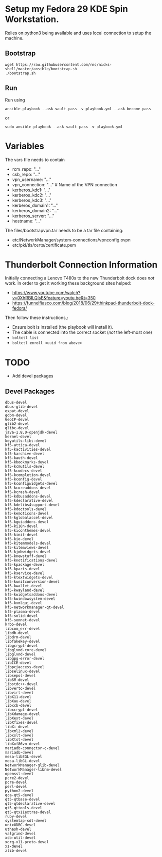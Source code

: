 
# Setup my Fedora 29 KDE Spin Workstation.

Relies on python3 being available and uses local connection to setup the machine.

## Bootstrap

```
wget https://raw.githubusercontent.com/rnc/nicks-shell/master/ansible/bootstrap.sh
./bootstrap.sh

```

## Run

Run using

```
ansible-playbook --ask-vault-pass -v playbook.yml --ask-become-pass
```
or
```
sudo ansible-playbook --ask-vault-pass -v playbook.yml
```


# Variables

The vars file needs to contain

  * rcm_repo: "..."
  * csb_repo: "..."
  * vpn_username: "..."
  * vpn_connection: "..." # Name of the VPN connection
  * kerberos_kdc1: "..."
  * kerberos_kdc2: "..."
  * kerberos_kdc3: "..."
  * kerberos_domain1: "..."
  * kerberos_domain2: "..."
  * kerberos_server: "..."
  * hostname: "..."

The files/bootstrapvpn.tar needs to be a tar file containing:

  * etc/NetworkManager/system-connections/vpnconfig.ovpn
  * etc/pki/tls/certs/certificate.pem

# Thunderbolt Connection Information

Initially connecting a Lenovo T480s to the new Thunderbolt dock does *not* work. In order to get it working these background sites helped:

* https://www.youtube.com/watch?v=0XhRBILQIsE&feature=youtu.be&t=350
* https://funnelfiasco.com/blog/2018/06/29/thinkpad-thunderbolt-dock-fedora/

Then follow these instructions,:

* Ensure bolt is installed (the playbook will install it).
* The cable is connected into the correct socket (*not* the left-most one)
* `boltctl list`
* `boltctl enroll <uuid from above>`


# TODO

* Add devel packages

## Devel Packages

```
dbus-devel
dbus-glib-devel
expat-devel
gdbm-devel
GeoIP-devel
glib2-devel
glibc-devel
java-1.8.0-openjdk-devel
kernel-devel
keyutils-libs-devel
kf5-attica-devel
kf5-kactivities-devel
kf5-karchive-devel
kf5-kauth-devel
kf5-kbookmarks-devel
kf5-kcmutils-devel
kf5-kcodecs-devel
kf5-kcompletion-devel
kf5-kconfig-devel
kf5-kconfigwidgets-devel
kf5-kcoreaddons-devel
kf5-kcrash-devel
kf5-kdbusaddons-devel
kf5-kdeclarative-devel
kf5-kdelibs4support-devel
kf5-kdoctools-devel
kf5-kemoticons-devel
kf5-kglobalaccel-devel
kf5-kguiaddons-devel
kf5-ki18n-devel
kf5-kiconthemes-devel
kf5-kinit-devel
kf5-kio-devel
kf5-kitemmodels-devel
kf5-kitemviews-devel
kf5-kjobwidgets-devel
kf5-knewstuff-devel
kf5-knotifications-devel
kf5-kpackage-devel
kf5-kparts-devel
kf5-kservice-devel
kf5-ktextwidgets-devel
kf5-kunitconversion-devel
kf5-kwallet-devel
kf5-kwayland-devel
kf5-kwidgetsaddons-devel
kf5-kwindowsystem-devel
kf5-kxmlgui-devel
kf5-networkmanager-qt-devel
kf5-plasma-devel
kf5-solid-devel
kf5-sonnet-devel
krb5-devel
libcom_err-devel
libdb-devel
libdrm-devel
libfakekey-devel
libgcrypt-devel
libglvnd-core-devel
libglvnd-devel
libgpg-error-devel
libICE-devel
libpciaccess-devel
libselinux-devel
libsepol-devel
libSM-devel
libstdc++-devel
libverto-devel
libvirt-devel
libX11-devel
libXau-devel
libxcb-devel
libxcrypt-devel
libXdamage-devel
libXext-devel
libXfixes-devel
libXi-devel
libxml2-devel
libxslt-devel
libXtst-devel
libXxf86vm-devel
mariadb-connector-c-devel
mariadb-devel
mesa-libEGL-devel
mesa-libGL-devel
NetworkManager-glib-devel
NetworkManager-libnm-devel
openssl-devel
pcre2-devel
pcre-devel
perl-devel
python2-devel
qca-qt5-devel
qt5-qtbase-devel
qt5-qtdeclarative-devel
qt5-qttools-devel
qt5-qtx11extras-devel
ruby-devel
systemtap-sdt-devel
unixODBC-devel
uthash-devel
valgrind-devel
xcb-util-devel
xorg-x11-proto-devel
xz-devel
zlib-devel

```
